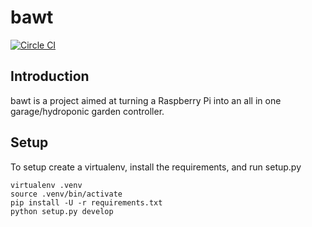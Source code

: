 # bawt
[![Circle CI](https://circleci.com/gh/DoriftoShoes/bawt/tree/master.svg?style=svg)](https://circleci.com/gh/DoriftoShoes/bawt/tree/master)
## Introduction
bawt is a project aimed at turning a Raspberry Pi into an all in one garage/hydroponic garden controller.

## Setup

To setup create a virtualenv, install the requirements, and run setup.py

```
virtualenv .venv
source .venv/bin/activate
pip install -U -r requirements.txt
python setup.py develop
```
